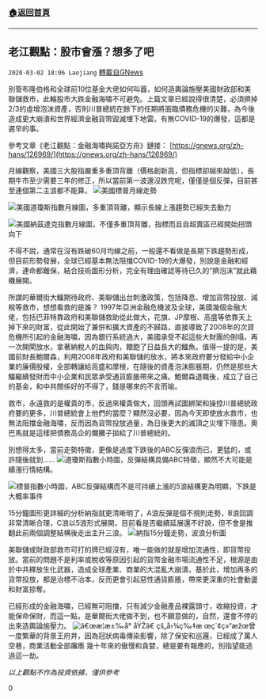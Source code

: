 ###  [:house:返回首頁](https://github.com/ourhimalayas/txt)
---

## 老江觀點：股市會漲？想多了吧
`2020-03-02 18:06 Laojiang` [轉載自GNews](https://gnews.org/zh-hant/129883/)

別管布隆伯格和全球前10位基金大佬如何叫囂，如何造輿論施壓美國財政部和美聯儲救市，此輪股市大跌金融海嘯不可避免。上篇文章已經說得很清楚，必須擠掉2/3的虛增泡沫資產，否則川普總統在餘下的任期將面臨債務危機的災難，為今後造成更大崩潰和世界經濟金融貨幣毀滅埋下地雷。有無COVID-19的爆發，這都是遲早的事。

參考文章《老江觀點：金融海嘯與諾亞方舟》鏈接： [https://gnews.org/zh-hans/126969/](https://gnews.org/zh-hans/126969/)



月線觀察，美國三大股指嚴重多重頂背離（價格創新高，但指標卻越來越低），長期牛市至少需要三年的修正，所以當前第一波還沒跌完呢，僅僅是個反彈，目前甚至連個第二主浪都不能算。
![](https://s3-ap-northeast-1.amazonaws.com/news.guo.offload.media/wp-content/uploads/2020/03/02165947/QQ%E5%9B%BE%E7%89%8720200302173907.png)美國標普月線走勢

![](https://s3-ap-northeast-1.amazonaws.com/news.guo.offload.media/wp-content/uploads/2020/03/02171234/QQ%E5%9B%BE%E7%89%8720200302181244.png)美國道瓊斯指數月線圖，多重頂背離，顯示長線上漲趨勢已經失去動力

![](https://s3-ap-northeast-1.amazonaws.com/news.guo.offload.media/wp-content/uploads/2020/03/02171541/QQ%E5%9B%BE%E7%89%8720200302181553.png)美國納茲達克指數月線圖，不僅多重頂背離，指標而且自超賣區已經開始拐頭向下


不得不說，通常在沒有跌破60月均線之前，一般還不看做是長期下跌趨勢形成，但目前形勢發展，全球已經基本無法阻擋COVID-19的大爆發，別說是金融和經濟，連命都難保，結合技術圖形分析，完全有理由確認等待已久的“擠泡沫”就此藉機展開。

所謂的華爾街大鱷期待政府、美聯儲出台刺激政策，包括降息、增加貨幣投放、減稅等救市，想想看救的是誰？ 1997年亞洲金融危機波及全球，美國幾個金融大佬，包括巴菲特靠政府和美聯儲救助從此做大，花旗、JP摩根、高盛等依靠天上掉下來的財富，從此開始了兼併和擴大資產的不歸路，直接導致了2008年的次貸危機所引起的金融海嘯，因為銀行系統過大，美國承受不起這些大財團的倒塌，再一次開閘放水，拿著納稅人的血與肉，餵飽了日益長大的鱷魚。值得一提的是，美國前財長鮑爾森，利用2008年政府和美聯儲的放水，將本來政府要分發給中小企業的廉價股權，全部轉讓給高盛和摩根，在隨後的資產泡沫膨脹期，仍然是那些大鱷繼續發財而中小企業和民眾承受通貨膨脹帶來之痛。鮑爾森退職後，成立了自己的基金，和中共關係好的不得了，錢是哪來的不言而喻。

救市，永遠救的是權貴的市，反過來權貴做大，回頭再試圖綁架和操控川普總統政府要的更多，川普總統會上他們的當麼？顯然沒必要，因為今天即使放水救市，也無法阻擋金融海嘯，反而因為貨幣投放過量，為日後更大的滅頂之災埋下隱患。奧巴馬就是這樣把債務高企的爛攤子拋給了川普總統的。



別想得太多，當前走勢特徵，更像是過度下跌後的ABC反彈浪而已，更猛的，或許隨後就到……
![](https://s3-ap-northeast-1.amazonaws.com/news.guo.offload.media/wp-content/uploads/2020/03/02173746/QQ%E5%9B%BE%E7%89%8720200302183803.png)道瓊斯指數小時圖，反彈結構具備ABC特徵，顯然不大可能是續漲行情結構。 


![](https://s3-ap-northeast-1.amazonaws.com/news.guo.offload.media/wp-content/uploads/2020/03/02174033/QQ%E5%9B%BE%E7%89%8720200302184046.png)標普指數小時圖，ABC反彈結構而不是可持續上漲的5浪結構更為明顯，下跌是大概率事件


15分鐘圖形更詳細的分析納指就更清晰明了，A浪反彈是個不規則走勢，B浪回調非常清晰合理，C浪以5浪形式展開，目前看是否繼續延展還不好說，但不會是推翻此前兩個調整結構後走出主升三浪。
![](https://s3-ap-northeast-1.amazonaws.com/news.guo.offload.media/wp-content/uploads/2020/03/02174610/QQ%E5%9B%BE%E7%89%8720200302184516.png)納指15分鐘走勢，波浪分析圖


美聯儲或財政部救市可打的牌已經沒有，唯一能做的就是增加流通性，即貨幣投放。當前的問題不是利率或稅收等原因引起的貨幣金融市場流通性不足，根源是由於中共釋放生化武器，造成全球產業、商業的大混亂大崩潰，基於此，增加再多的貨幣投放，都是治標不治本，反而更會引起惡性通貨膨脹，帶來更深重的社會動盪和財富掠奪。

已經形成的金融海嘯，已經無可阻擋，只有減少金融產品裸露頭寸，收縮投資，才能保命保財，而這一點，是華爾街大佬做不到，也不願意做的，自然，還會不停的出來造輿論施壓力。
![â€œæ­¦æ±‰å° åŸŽâ€ çš„å›¾ç‰‡æ œç´¢ç»“æžœ](https://www.jinlisting.com/wp-content/uploads/2020/02/20200202PHO0047l-800x267.jpg)曾一度繁華的背景王府井，因為冠狀病毒傳染影響，除了保安和巡邏，已經成了萬人空巷，商業活動全部癱瘓
幾十年來的傲慢和貪婪，總是要有報應的，別指望能逃過這一劫。



*以上觀點不作為投資依據，僅供參考*

0
